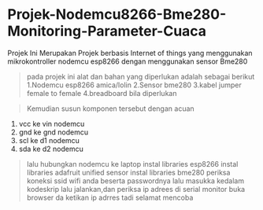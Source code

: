 # Projek-Nodemcu8266-Bme280-Monitoring-Parameter-Cuaca
Projek Ini Merupakan Projek berbasis Internet of things yang menggunakan mikrokontroller nodemcu esp8266 dengan menggunakan sensor Bme280
>pada projek ini alat dan bahan yang diperlukan adalah sebagai berikut
1.Nodemcu esp8266 amica/lolin
2.Sensor bme280
3.kabel jumper female to female
4.breadboard bila diperlukan

>Kemudian susun komponen tersebut dengan acuan
1. vcc ke vin nodemcu
2. gnd ke gnd nodemcu
3. scl ke d1 nodemcu
4. sda ke d2 nodemcu

>lalu hubungkan nodemcu ke laptop 
>instal libraries esp8266
>instal libraries adafruit unified sensor
>instal libraries bme280
>periksa koneksi ssid wifi anda beserta passwordnya lalu masukka kedalam kodeskrip
>lalu jalankan,dan periksa ip adrees di serial monitor
>buka browser da ketikan ip adrres tadi
>selamat mencoba
